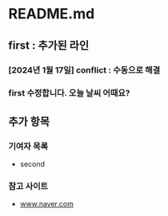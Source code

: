 # README.md
## first : 추가된 라인
### [2024년 1월 17일] conflict : 수동으로 해결
### first 수정합니다. 오늘 날씨 어때요?

## 추가 항목
### 기여자 목록
  - second

### 참고 사이트
  - www.naver.com